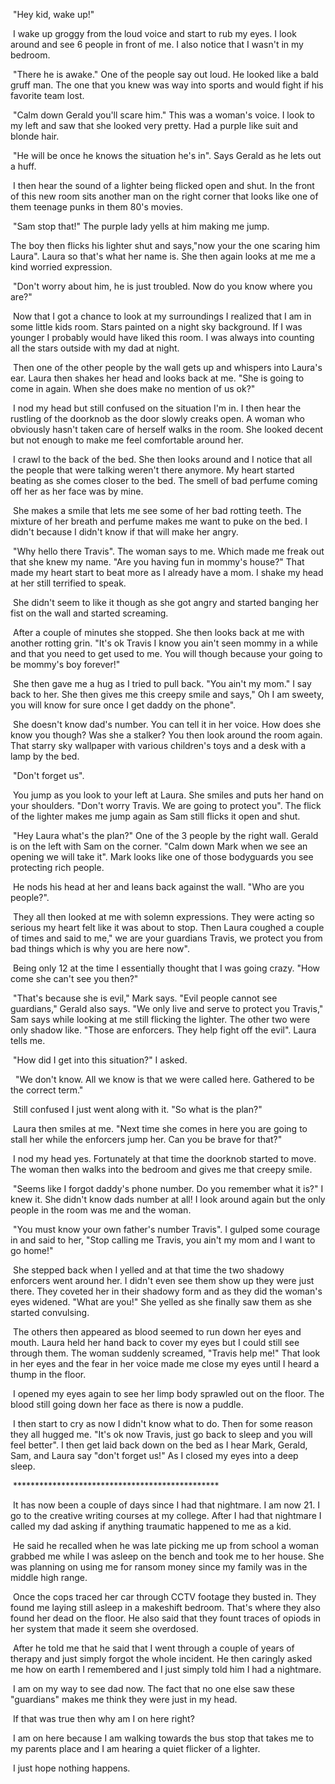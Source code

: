  "Hey kid, wake up!"


 I wake up groggy from the loud voice and start to rub my eyes. I look around and see 6 people in front of me. I also notice that I wasn't in my bedroom. 


 "There he is awake." One of the people say out loud. He looked like a bald gruff man. The one that you knew was way into sports and would fight if his favorite team lost. 


 "Calm down Gerald you'll scare him." This was a woman's voice. I look to my left and saw that she looked very pretty. Had a purple like suit and blonde hair. 


 "He will be once he knows the situation he's in". Says Gerald as he lets out a huff. 


 I then hear the sound of a lighter being flicked open and shut. In the front of this new room sits another man on the right corner that looks like one of them teenage punks in them 80's movies. 


 "Sam stop that!" The purple lady yells at him making me jump. 


The boy then flicks his lighter shut and says,"now your the one scaring him Laura". Laura so that's what her name is. She then again looks at me me a kind worried expression. 


 "Don't worry about him, he is just troubled. Now do you know where you are?" 


 Now that I got a chance to look at my surroundings I realized that I am in some little kids room. Stars painted on a night sky background. If I was younger I probably would have liked this room. I was always into counting all the stars outside with my dad at night. 


 Then one of the other people by the wall gets up and whispers into Laura's ear. Laura then shakes her head and looks back at me. "She is going to come in again. When she does make no mention of us ok?" 


 I nod my head but still confused on the situation I'm in. I then hear the rustling of the doorknob as the door slowly creaks open. A woman who obviously hasn't taken care of herself walks in the room. She looked decent but not enough to make me feel comfortable around her. 


 I crawl to the back of the bed. She then looks around and I notice that all the people that were talking weren't there anymore. My heart started beating as she comes closer to the bed. The smell of bad perfume coming off her as her face was by mine. 


 She makes a smile that lets me see some of her bad rotting teeth. The mixture of her breath and perfume makes me want to puke on the bed. I didn't because I didn't know if that will make her angry. 


 "Why hello there Travis". The woman says to me. Which made me freak out that she knew my name. "Are you having fun in mommy's house?" That made my heart start to beat more as I already have a mom. I shake my head at her still terrified to speak. 


 She didn't seem to like it though as she got angry and started banging her fist on the wall and started screaming.


 After a couple of minutes she stopped. She then looks back at me with another rotting grin. "It's ok Travis I know you ain't seen mommy in a while and that you need to get used to me. You will though because your going to be mommy's boy forever!" 


 She then gave me a hug as I tried to pull back. "You ain't my mom." I say back to her. She then gives me this creepy smile and says," Oh I am sweety, you will know for sure once I get daddy on the phone". 


 She doesn't know dad's number. You can tell it in her voice. How does she know you though? Was she a stalker? You then look around the room again. That starry sky wallpaper with various children's toys and a desk with a lamp by the bed. 


 "Don't forget us". 


 You jump as you look to your left at Laura. She smiles and puts her hand on your shoulders. "Don't worry Travis. We are going to protect you". The flick of the lighter makes me jump again as Sam still flicks it open and shut.


 "Hey Laura what's the plan?" One of the 3 people by the right wall. Gerald is on the left with Sam on the corner. "Calm down Mark when we see an opening we will take it". Mark looks like one of those bodyguards you see protecting rich people. 


 He nods his head at her and leans back against the wall. "Who are you people?".


 They all then looked at me with solemn expressions. They were acting so serious my heart felt like it was about to stop. Then Laura coughed a couple of times and said to me," we are your guardians Travis, we protect you from bad things which is why you are here now". 


 Being only 12 at the time I essentially thought that I was going crazy. "How come she can't see you then?" 


 "That's because she is evil," Mark says. "Evil people cannot see guardians," Gerald also says. "We only live and serve to protect you Travis," Sam says while looking at me still flicking the lighter. The other two were only shadow like. "Those are enforcers. They help fight off the evil". Laura tells me. 


 "How did I get into this situation?" I asked. 


  "We don't know. All we know is that we were called here. Gathered to be the correct term." 


 Still confused I just went along with it. "So what is the plan?" 


 Laura then smiles at me. "Next time she comes in here you are going to stall her while the enforcers jump her. Can you be brave for that?" 


 I nod my head yes. Fortunately at that time the doorknob started to move. The woman then walks into the bedroom and gives me that creepy smile. 


 "Seems like I forgot daddy's phone number. Do you remember what it is?" I knew it. She didn't know dads number at all! I look around again but the only people in the room was me and the woman. 


 "You must know your own father's number Travis". I gulped some courage in and said to her, "Stop calling me Travis, you ain't my mom and I want to go home!" 


 She stepped back when I yelled and at that time the two shadowy enforcers went around her. I didn't even see them show up they were just there. They coveted her in their shadowy form and as they did the woman's eyes widened. "What are you!" She yelled as she finally saw them as she started convulsing. 


 The others then appeared as blood seemed to run down her eyes and mouth. Laura held her hand back to cover my eyes but I could still see through them. The woman suddenly screamed, "Travis help me!" That look in her eyes and the fear in her voice made me close my eyes until I heard a thump in the floor. 


 I opened my eyes again to see her limp body sprawled out on the floor. The blood still going down her face as there is now a puddle. 


 I then start to cry as now I didn't know what to do. Then for some reason they all hugged me. "It's ok now Travis, just go back to sleep and you will feel better". I then get laid back down on the bed as I hear Mark, Gerald, Sam, and Laura say "don't forget us!" As I closed my eyes into a deep sleep. 


 *********************************************** 


 It has now been a couple of days since I had that nightmare. I am now 21. I go to the creative writing courses at my college. After I had that nightmare I called my dad asking if anything traumatic happened to me as a kid. 


 He said he recalled when he was late picking me up from school a woman grabbed me while I was asleep on the bench and took me to her house. She was planning on using me for ransom money since my family was in the middle high range. 


 Once the cops traced her car through CCTV footage they busted in. They found me laying still asleep in a makeshift bedroom. That's where they also found her dead on the floor. He also said that they fount traces of opiods in her system that made it seem she overdosed. 


 After he told me that he said that I went through a couple of years of therapy and just simply forgot the whole incident. He then caringly asked me how on earth I remembered and I just simply told him I had a nightmare. 


 I am on my way to see dad now. The fact that no one else saw these "guardians" makes me think they were just in my head. 


 If that was true then why am I on here right? 


 I am on here because I am walking towards the bus stop that takes me to my parents place and I am hearing a quiet flicker of a lighter.


 I just hope nothing happens.



 



 